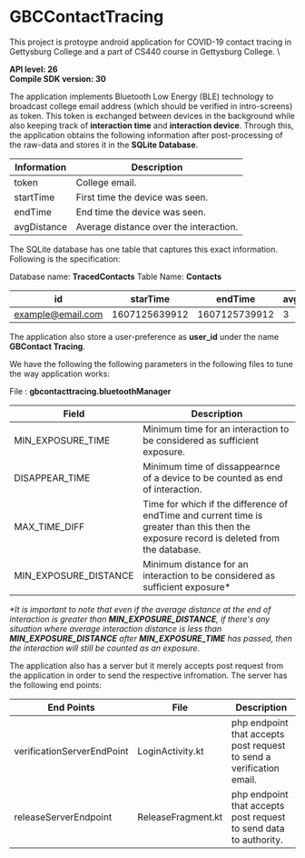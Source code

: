 # GBCContactTracing

This project is protoype android application for COVID-19 contact tracing in Gettysburg College and a part of CS440 course in Gettysburg College. 
\

**API level: 26 \
Compile SDK version: 30**

The application implements Bluetooth Low Energy (BLE) technology to broadcast college email address (which should be verified in intro-screens) as token. This token is exchanged between devices in the background while also keeping track of 
**interaction time** and **interaction device**. Through this, the application obtains the following information after post-processing of the raw-data and stores it in the **SQLite Database**.


| Information      | Description |
| ----------- | ----------- |
| token      | College email. |
| startTime   | First time the device was seen. |
| endTime   | End time the device was seen. |
| avgDistance   | Average distance over the interaction. |

The SQLite database has one table that captures this exact information. Following is the specification: 

Database name: **TracedContacts**
Table Name: **Contacts**

| id | starTime | endTime| avgDistance
| ----------- | ----------- | ----------- |  ----------- |
| example@email.com |  1607125639912 |  1607125739912 | 3 |

The application also store a user-preference as **user_id** under the name **GBContact Tracing**.

We have the following the following parameters in the following files to tune the way application works:

File : **gbcontacttracing.bluetoothManager**

| Field      | Description |
| ----------- | ----------- |
| MIN_EXPOSURE_TIME | Minimum time for an interaction to be considered as sufficient exposure. |
| DISAPPEAR_TIME   | Minimum time of dissappearnce of a device to be counted as end of interaction. |
| MAX_TIME_DIFF   | Time for which if the difference of endTime and current time is greater than this then the exposure record is deleted from the database. |
| MIN_EXPOSURE_DISTANCE   | Minimum distance for an interaction to be considered as sufficient exposure* |

_*It is important to note that even if the average distance at the end of interaction is greater than **MIN_EXPOSURE_DISTANCE**, if there's any situation where average interaction distance is less than **MIN_EXPOSURE_DISTANCE** after **MIN_EXPOSURE_TIME** has passed, then the interaction will still be counted as an exposure._

The application also has a server but it merely accepts post request from the application in order to send the respective infromation. The server has the following end points:

| End Points   | File  | Description |
| ----------- | -----------|----------- |
| verificationServerEndPoint | LoginActivity.kt | php endpoint that accepts post request to send a verification email. |
| releaseServerEndpoint | ReleaseFragment.kt | php endpoint that accepts post request to send data to authority. |

